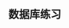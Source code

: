 ﻿<!--
 * @Description: 
 * @Author: neozhang
 * @Date: 2021-10-27 14:23:48
 * @LastEditors: neozhang
 * @LastEditTime: 2022-04-25 21:31:46
-->
## 数据库练习  